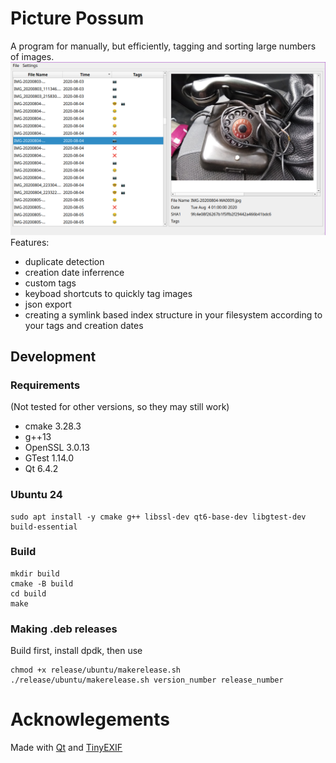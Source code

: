 # Picture Possum
A program for manually, but efficiently, tagging and sorting large numbers of images.
![Screenshot of the UI](res/ui.png)
Features:
 - duplicate detection
 - creation date inferrence
 - custom tags
 - keyboad shortcuts to quickly tag images
 - json export
 - creating a symlink based index structure in your filesystem according to your tags and creation dates
## Development
### Requirements
(Not tested for other versions, so they may still work)
- cmake 3.28.3
- g++13
- OpenSSL 3.0.13
- GTest 1.14.0
- Qt 6.4.2

### Ubuntu 24
```
sudo apt install -y cmake g++ libssl-dev qt6-base-dev libgtest-dev build-essential 
```

### Build
```
mkdir build
cmake -B build
cd build
make
```

### Making .deb releases
Build first, install dpdk, then use 
```
chmod +x release/ubuntu/makerelease.sh
./release/ubuntu/makerelease.sh version_number release_number
```

# Acknowlegements
Made with [Qt](https//www.qt.io/) and [TinyEXIF](https://github.com/cdcseacave/TinyEXIF)
